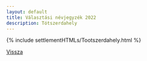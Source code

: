 ```yaml
---
layout: default
title: Választási névjegyzék 2022
description: Tótszerdahely
---
```


{% include settlementHTMLs/Tootszerdahely.html %}

[Vissza](./)